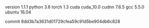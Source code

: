 version 1.1.1
python 3.6
torch 1.3
cuda cuda_10.0
cudnn 7.6.5
gcc 5.5.0
ubuntu 16.04

commit 8dd3b7a3631d01729cfea59c91d5be904db6c828